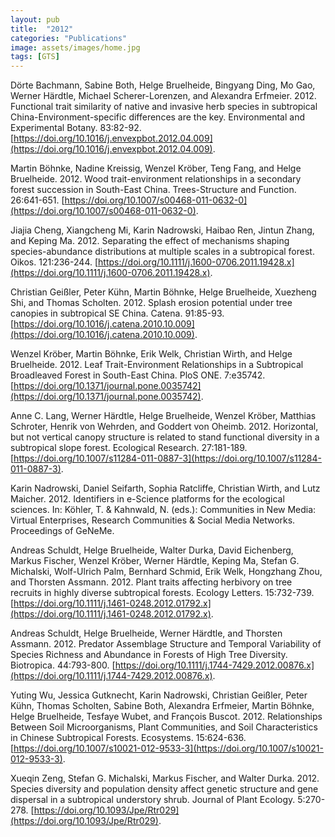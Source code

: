 ```yaml
---
layout: pub
title:  "2012"
categories: "Publications"
image: assets/images/home.jpg
tags: [GTS]
---
```

Dörte Bachmann, Sabine Both, Helge Bruelheide, Bingyang Ding, Mo Gao, Werner Härdtle, Michael Scherer-Lorenzen, and Alexandra Erfmeier. 2012. Functional trait similarity of native and invasive herb species in subtropical China-Environment-specific differences are the key. Environmental and Experimental Botany. 83:82-92. [https://doi.org/10.1016/j.envexpbot.2012.04.009](https://doi.org/10.1016/j.envexpbot.2012.04.009).


Martin Böhnke, Nadine Kreissig, Wenzel Kröber, Teng Fang, and Helge Bruelheide. 2012. Wood trait-environment relationships in a secondary forest succession in South-East China. Trees-Structure and Function. 26:641-651. [https://doi.org/10.1007/s00468-011-0632-0](https://doi.org/10.1007/s00468-011-0632-0).


Jiajia Cheng, Xiangcheng Mi, Karin Nadrowski, Haibao Ren, Jintun Zhang, and Keping Ma. 2012. Separating the effect of mechanisms shaping species-abundance distributions at multiple scales in a subtropical forest. Oikos. 121:236-244. [https://doi.org/10.1111/j.1600-0706.2011.19428.x](https://doi.org/10.1111/j.1600-0706.2011.19428.x).


Christian Geißler, Peter Kühn, Martin Böhnke, Helge Bruelheide, Xuezheng Shi, and Thomas Scholten. 2012. Splash erosion potential under tree canopies in subtropical SE China. Catena. 91:85-93. [https://doi.org/10.1016/j.catena.2010.10.009](https://doi.org/10.1016/j.catena.2010.10.009).


Wenzel Kröber, Martin Böhnke, Erik Welk, Christian Wirth, and Helge Bruelheide. 2012. Leaf Trait-Environment Relationships in a Subtropical Broadleaved Forest in South-East China. PloS ONE. 7:e35742. [https://doi.org/10.1371/journal.pone.0035742](https://doi.org/10.1371/journal.pone.0035742).


Anne C. Lang, Werner Härdtle, Helge Bruelheide, Wenzel Kröber, Matthias Schroter, Henrik von Wehrden, and Goddert von Oheimb. 2012. Horizontal, but not vertical canopy structure is related to stand functional diversity in a subtropical slope forest. Ecological Research. 27:181-189. [https://doi.org/10.1007/s11284-011-0887-3](https://doi.org/10.1007/s11284-011-0887-3).


Karin Nadrowski, Daniel Seifarth, Sophia Ratcliffe, Christian Wirth, and Lutz Maicher. 2012. Identifiers in e-Science platforms for the ecological sciences. In: Köhler, T. & Kahnwald, N. (eds.): Communities in New Media: Virtual Enterprises, Research Communities & Social Media Networks. Proceedings of GeNeMe.


Andreas Schuldt, Helge Bruelheide, Walter Durka, David Eichenberg, Markus Fischer, Wenzel Kröber, Werner Härdtle, Keping Ma, Stefan G. Michalski, Wolf-Ulrich Palm, Bernhard Schmid, Erik Welk, Hongzhang Zhou, and Thorsten Assmann. 2012. Plant traits affecting herbivory on tree recruits in highly diverse subtropical forests. Ecology Letters. 15:732-739. [https://doi.org/10.1111/j.1461-0248.2012.01792.x](https://doi.org/10.1111/j.1461-0248.2012.01792.x).


Andreas Schuldt, Helge Bruelheide, Werner Härdtle, and Thorsten Assmann. 2012. Predator Assemblage Structure and Temporal Variability of Species Richness and Abundance in Forests of High Tree Diversity. Biotropica. 44:793-800. [https://doi.org/10.1111/j.1744-7429.2012.00876.x](https://doi.org/10.1111/j.1744-7429.2012.00876.x).


Yuting Wu, Jessica Gutknecht, Karin Nadrowski, Christian Geißler, Peter Kühn, Thomas Scholten, Sabine Both, Alexandra Erfmeier, Martin Böhnke, Helge Bruelheide, Tesfaye Wubet, and François Buscot. 2012. Relationships Between Soil Microorganisms, Plant Communities, and Soil Characteristics in Chinese Subtropical Forests. Ecosystems. 15:624-636. [https://doi.org/10.1007/s10021-012-9533-3](https://doi.org/10.1007/s10021-012-9533-3).


Xueqin Zeng, Stefan G. Michalski, Markus Fischer, and Walter Durka. 2012. Species diversity and population density affect genetic structure and gene dispersal in a subtropical understory shrub. Journal of Plant Ecology. 5:270-278. [https://doi.org/10.1093/Jpe/Rtr029](https://doi.org/10.1093/Jpe/Rtr029).
